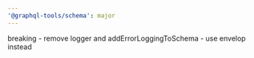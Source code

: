 ```yaml
---
'@graphql-tools/schema': major
---
```


breaking - remove logger and addErrorLoggingToSchema - use envelop instead
